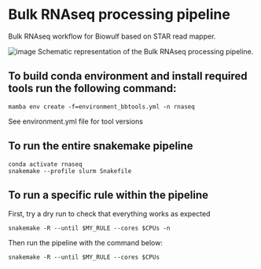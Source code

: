 # Bulk RNAseq processing pipeline
Bulk RNAseq workflow for Biowulf based on STAR read mapper.

![image](https://user-images.githubusercontent.com/76788039/156809996-d634a2a6-7151-4f71-93ee-55bbb14863c2.png)
Schematic representation of the Bulk RNAseq processing pipeline.

## To build conda environment and install required tools run the following command:
```
mamba env create -f=environment_bbtools.yml -n rnaseq
```
See environment.yml file for tool versions

## To run the entire snakemake pipeline
```
conda activate rnaseq
snakemake --profile slurm Snakefile
```

## To run a specific rule within the pipeline
First, try a dry run to check that everything works as expected
```
snakemake -R --until $MY_RULE --cores $CPUs -n
```
Then run the pipeline with the command below:
```
snakemake -R --until $MY_RULE --cores $CPUs
```
